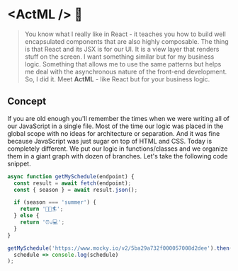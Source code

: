 # &lt;ActML /> :rocket: <!-- omit in toc -->

> You know what I really like in React - it teaches you how to build well encapsulated components that are also highly composable. The thing is that React and its JSX is for our UI. It is a view layer that renders stuff on the screen. I want something similar but for my business logic. Something that allows me to use the same patterns but helps me deal with the asynchronous nature of the front-end development. So, I did it. Meet **ActML** - like React but for your business logic. 

## Concept

If you are old enough you'll remember the times when we were writing all of our JavaScript in a single file. Most of the time our logic was placed in the global scope with no ideas for architecture or separation. And it was fine because JavaScript was just sugar on top of HTML and CSS. Today is completely different. We put our logic in functions/classes and we organize them in a giant graph with dozen of branches. Let's take the following code snippet.

```js
async function getMySchedule(endpoint) {
  const result = await fetch(endpoint);
  const { season } = await result.json();

  if (season === 'summer') {
    return '🌴🍨🏄';
  } else {
    return '⏰☕️💻';
  }
}

getMySchedule('https://www.mocky.io/v2/5ba29a732f000057008d2dee').then(
  schedule => console.log(schedule)
);
```